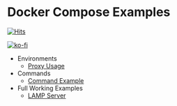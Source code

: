 # Docker Compose Examples

[![Hits](https://hits.seeyoufarm.com/api/count/incr/badge.svg?url=https%3A%2F%2Fgithub.com%2FWebFikirleri%2Fdocker-compose-examples&count_bg=%233D81C8&title_bg=%23555555&icon=docker.svg&icon_color=%23E7E7E7&title=hits&edge_flat=true)](https://hits.seeyoufarm.com)

[![ko-fi](https://ko-fi.com/img/githubbutton_sm.svg)](https://ko-fi.com/Z8Z2LXJ6H)

- Environments
  - [Proxy Usage](https://github.com/WebFikirleri/docker-compose-examples/blob/main/examples/proxy.yaml)
- Commands
  - [Command Example](https://github.com/WebFikirleri/docker-compose-examples/blob/main/examples/command.yml)
- Full Working Examples
  - [LAMP Server](https://github.com/WebFikirleri/docker-compose-examples/blob/main/examples/lamp.yml)

